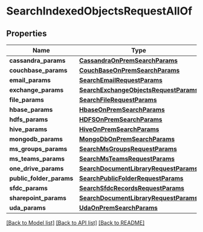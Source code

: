 # SearchIndexedObjectsRequestAllOf


## Properties
Name | Type | Description | Notes
------------ | ------------- | ------------- | -------------
**cassandra_params** | [**CassandraOnPremSearchParams**](CassandraOnPremSearchParams.md) |  | [optional] 
**couchbase_params** | [**CouchBaseOnPremSearchParams**](CouchBaseOnPremSearchParams.md) |  | [optional] 
**email_params** | [**SearchEmailRequestParams**](SearchEmailRequestParams.md) |  | [optional] 
**exchange_params** | [**SearchExchangeObjectsRequestParams**](SearchExchangeObjectsRequestParams.md) |  | [optional] 
**file_params** | [**SearchFileRequestParams**](SearchFileRequestParams.md) |  | [optional] 
**hbase_params** | [**HbaseOnPremSearchParams**](HbaseOnPremSearchParams.md) |  | [optional] 
**hdfs_params** | [**HDFSOnPremSearchParams**](HDFSOnPremSearchParams.md) |  | [optional] 
**hive_params** | [**HiveOnPremSearchParams**](HiveOnPremSearchParams.md) |  | [optional] 
**mongodb_params** | [**MongoDbOnPremSearchParams**](MongoDbOnPremSearchParams.md) |  | [optional] 
**ms_groups_params** | [**SearchMsGroupsRequestParams**](SearchMsGroupsRequestParams.md) |  | [optional] 
**ms_teams_params** | [**SearchMsTeamsRequestParams**](SearchMsTeamsRequestParams.md) |  | [optional] 
**one_drive_params** | [**SearchDocumentLibraryRequestParams**](SearchDocumentLibraryRequestParams.md) |  | [optional] 
**public_folder_params** | [**SearchPublicFolderRequestParams**](SearchPublicFolderRequestParams.md) |  | [optional] 
**sfdc_params** | [**SearchSfdcRecordsRequestParams**](SearchSfdcRecordsRequestParams.md) |  | [optional] 
**sharepoint_params** | [**SearchDocumentLibraryRequestParams**](SearchDocumentLibraryRequestParams.md) |  | [optional] 
**uda_params** | [**UdaOnPremSearchParams**](UdaOnPremSearchParams.md) |  | [optional] 

[[Back to Model list]](../README.md#documentation-for-models) [[Back to API list]](../README.md#documentation-for-api-endpoints) [[Back to README]](../README.md)



